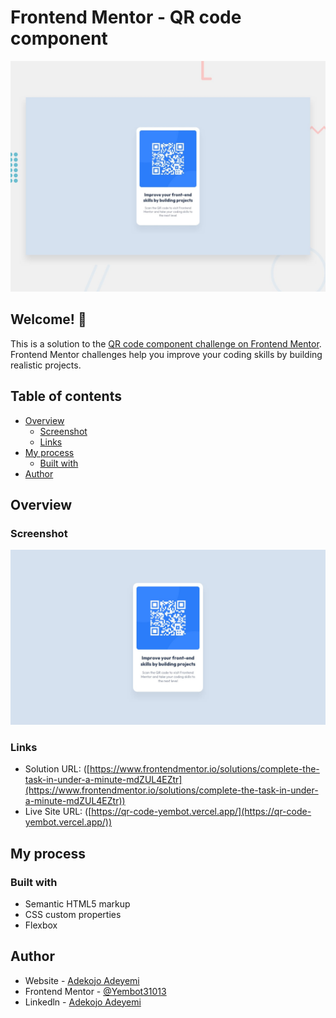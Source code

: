 # Frontend Mentor - QR code component

![Design preview for the QR code component coding challenge](./design/desktop-preview.jpg)

## Welcome! 👋

This is a solution to the [QR code component challenge on Frontend Mentor](https://www.frontendmentor.io/challenges/qr-code-component-iux_sIO_H). Frontend Mentor challenges help you improve your coding skills by building realistic projects. 

## Table of contents

- [Overview](#overview)
  - [Screenshot](#screenshot)
  - [Links](#links)
- [My process](#my-process)
  - [Built with](#built-with)
- [Author](#author)


## Overview

### Screenshot

![](design/desktop-design.jpg)

### Links

- Solution URL: ([https://www.frontendmentor.io/solutions/complete-the-task-in-under-a-minute-mdZUL4EZtr](https://www.frontendmentor.io/solutions/complete-the-task-in-under-a-minute-mdZUL4EZtr))
- Live Site URL: ([https://qr-code-yembot.vercel.app/](https://qr-code-yembot.vercel.app/))

## My process

### Built with

- Semantic HTML5 markup
- CSS custom properties
- Flexbox

## Author

- Website - [Adekojo Adeyemi](https://codewithyembot.vercel.app)
- Frontend Mentor - [@Yembot31013](https://www.frontendmentor.io/profile/Yembot31013)
- Linkedln - [Adekojo Adeyemi](https://www.linkedin.com/in/adekojo-a-487759226/)
